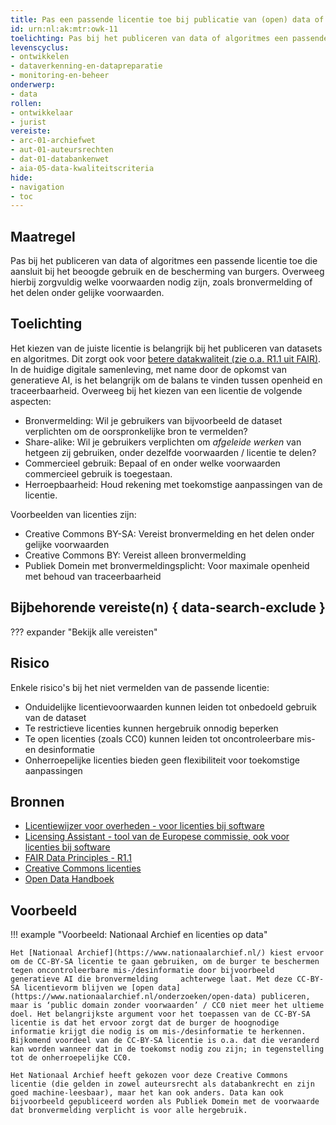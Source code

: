 ```yaml
---
title: Pas een passende licentie toe bij publicatie van (open) data of algoritmes
id: urn:nl:ak:mtr:owk-11
toelichting: Pas bij het publiceren van data of algoritmes een passende licentie toe die aansluit bij het beoogde gebruik en de bescherming van burgers. Overweeg hierbij zorgvuldig welke voorwaarden nodig zijn, zoals bronvermelding of het delen onder gelijke voorwaarden.
levenscyclus:
- ontwikkelen
- dataverkenning-en-datapreparatie
- monitoring-en-beheer
onderwerp:
- data
rollen:
- ontwikkelaar
- jurist
vereiste:
- arc-01-archiefwet
- aut-01-auteursrechten
- dat-01-databankenwet
- aia-05-data-kwaliteitscriteria
hide:
- navigation
- toc
---
```


<!-- Let op! onderstaande regel met 'tags' niet weghalen! Deze maakt automatisch de knopjes op basis van de metadata  -->
<!-- tags -->

## Maatregel
Pas bij het publiceren van data of algoritmes een passende licentie toe die aansluit bij het beoogde gebruik en de bescherming van burgers. Overweeg hierbij zorgvuldig welke voorwaarden nodig zijn, zoals bronvermelding of het delen onder gelijke voorwaarden.

## Toelichting
Het kiezen van de juiste licentie is belangrijk bij het publiceren van datasets en algoritmes. Dit zorgt ook voor [betere datakwaliteit (zie o.a. R1.1 uit FAIR)](3-dat-02-fair-data.md). In de huidige digitale samenleving, met name door de opkomst van generatieve AI, is het belangrijk om de balans te vinden tussen openheid en traceerbaarheid.
Overweeg bij het kiezen van een licentie de volgende aspecten:

- Bronvermelding: Wil je gebruikers van bijvoorbeeld de dataset verplichten om de oorspronkelijke bron te vermelden?
- Share-alike: Wil je gebruikers verplichten om *afgeleide werken* van hetgeen zij gebruiken, onder dezelfde voorwaarden / licentie te delen?
- Commercieel gebruik: Bepaal of en onder welke voorwaarden commercieel gebruik is toegestaan.
- Herroepbaarheid: Houd rekening met toekomstige aanpassingen van de licentie.

Voorbeelden van licenties zijn:

- Creative Commons BY-SA: Vereist bronvermelding en het delen onder gelijke voorwaarden
- Creative Commons BY: Vereist alleen bronvermelding
- Publiek Domein met bronvermeldingsplicht: Voor maximale openheid met behoud van traceerbaarheid

## Bijbehorende vereiste(n) { data-search-exclude }
??? expander "Bekijk alle vereisten"
    <!-- list_vereisten_on_maatregelen_page -->

## Risico
Enkele risico's bij het niet vermelden van de passende licentie:

- Onduidelijke licentievoorwaarden kunnen leiden tot onbedoeld gebruik van de dataset
- Te restrictieve licenties kunnen hergebruik onnodig beperken
- Te open licenties (zoals CC0) kunnen leiden tot oncontroleerbare mis- en desinformatie
- Onherroepelijke licenties bieden geen flexibiliteit voor toekomstige aanpassingen

## Bronnen
- [Licentiewijzer voor overheden - voor licenties bij software](https://opensourcewerken.nl/news/view/84367829-63bb-4039-8528-e9b0041c7067/met-zes-vragen-de-juiste-licentiecategorie-kiezen)
- [Licensing Assistant - tool van de Europese commissie, ook voor licenties bij software](https://interoperable-europe.ec.europa.eu/collection/eupl/solution/licensing-assistant)
- [FAIR Data Principles - R1.1](https://www.gofair.foundation/r1-1)
- [Creative Commons licenties](https://creativecommons.org/licenses/)
- [Open Data Handboek](https://www.digitaleoverheid.nl/overzicht-van-alle-onderwerpen/nieuwe-technologieen-data-en-ethiek/open-data/)

## Voorbeeld
!!! example "Voorbeeld: Nationaal Archief en licenties op data"

    Het [Nationaal Archief](https://www.nationaalarchief.nl/) kiest ervoor om de CC-BY-SA licentie te gaan gebruiken, om de burger te beschermen tegen oncontroleerbare mis-/desinformatie door bijvoorbeeld generatieve AI die bronvermelding     achterwege laat. Met deze CC-BY-SA licentievorm blijven we [open data](https://www.nationaalarchief.nl/onderzoeken/open-data) publiceren, maar is ‘public domain zonder voorwaarden’ / CC0 niet meer het ultieme doel. Het belangrijkste argument voor het toepassen van de CC-BY-SA licentie is dat het ervoor zorgt dat de burger de hoognodige informatie krijgt die nodig is om mis-/desinformatie te herkennen. Bijkomend voordeel van de CC-BY-SA licentie is o.a. dat die veranderd kan worden wanneer dat in de toekomst nodig zou zijn; in tegenstelling tot de onherroepelijke CC0.
    
    Het Nationaal Archief heeft gekozen voor deze Creative Commons licentie (die gelden in zowel auteursrecht als databankrecht en zijn goed machine-leesbaar), maar het kan ook anders. Data kan ook bijvoorbeeld gepubliceerd worden als Publiek Domein met de voorwaarde dat bronvermelding verplicht is voor alle hergebruik.
